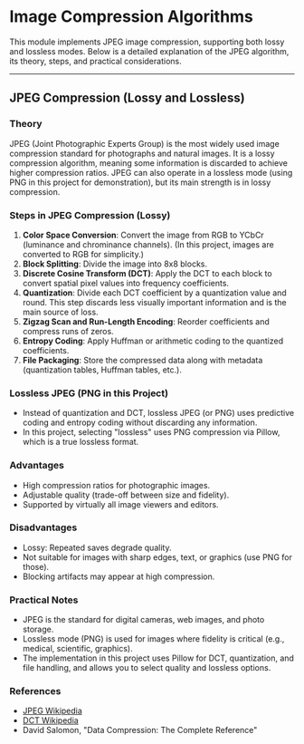 # Image Compression Algorithms

This module implements JPEG image compression, supporting both lossy and lossless modes. Below is a detailed explanation of the JPEG algorithm, its theory, steps, and practical considerations.

---

## JPEG Compression (Lossy and Lossless)

### Theory
JPEG (Joint Photographic Experts Group) is the most widely used image compression standard for photographs and natural images. It is a lossy compression algorithm, meaning some information is discarded to achieve higher compression ratios. JPEG can also operate in a lossless mode (using PNG in this project for demonstration), but its main strength is in lossy compression.

### Steps in JPEG Compression (Lossy)
1. **Color Space Conversion**: Convert the image from RGB to YCbCr (luminance and chrominance channels). (In this project, images are converted to RGB for simplicity.)
2. **Block Splitting**: Divide the image into 8x8 blocks.
3. **Discrete Cosine Transform (DCT)**: Apply the DCT to each block to convert spatial pixel values into frequency coefficients.
4. **Quantization**: Divide each DCT coefficient by a quantization value and round. This step discards less visually important information and is the main source of loss.
5. **Zigzag Scan and Run-Length Encoding**: Reorder coefficients and compress runs of zeros.
6. **Entropy Coding**: Apply Huffman or arithmetic coding to the quantized coefficients.
7. **File Packaging**: Store the compressed data along with metadata (quantization tables, Huffman tables, etc.).

### Lossless JPEG (PNG in this Project)
- Instead of quantization and DCT, lossless JPEG (or PNG) uses predictive coding and entropy coding without discarding any information.
- In this project, selecting "lossless" uses PNG compression via Pillow, which is a true lossless format.

### Advantages
- High compression ratios for photographic images.
- Adjustable quality (trade-off between size and fidelity).
- Supported by virtually all image viewers and editors.

### Disadvantages
- Lossy: Repeated saves degrade quality.
- Not suitable for images with sharp edges, text, or graphics (use PNG for those).
- Blocking artifacts may appear at high compression.

### Practical Notes
- JPEG is the standard for digital cameras, web images, and photo storage.
- Lossless mode (PNG) is used for images where fidelity is critical (e.g., medical, scientific, graphics).
- The implementation in this project uses Pillow for DCT, quantization, and file handling, and allows you to select quality and lossless options.

### References
- [JPEG Wikipedia](https://en.wikipedia.org/wiki/JPEG)
- [DCT Wikipedia](https://en.wikipedia.org/wiki/Discrete_cosine_transform)
- David Salomon, "Data Compression: The Complete Reference" 